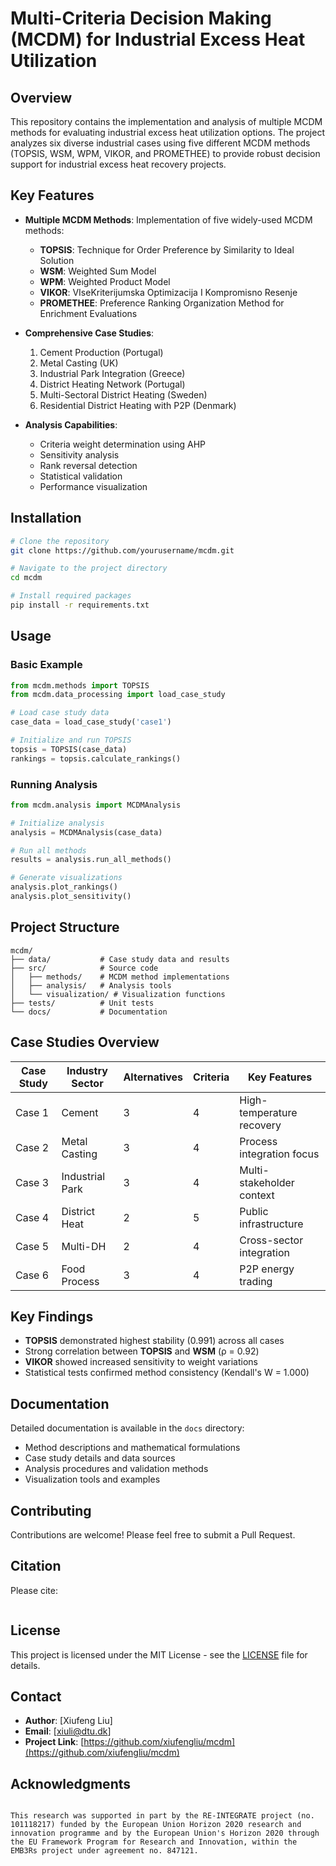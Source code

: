 # Multi-Criteria Decision Making (MCDM) for Industrial Excess Heat Utilization

## Overview
This repository contains the implementation and analysis of multiple MCDM methods for evaluating industrial excess heat utilization options. The project analyzes six diverse industrial cases using five different MCDM methods (TOPSIS, WSM, WPM, VIKOR, and PROMETHEE) to provide robust decision support for industrial excess heat recovery projects.

## Key Features
- **Multiple MCDM Methods**: Implementation of five widely-used MCDM methods:
  - **TOPSIS**: Technique for Order Preference by Similarity to Ideal Solution
  - **WSM**: Weighted Sum Model
  - **WPM**: Weighted Product Model
  - **VIKOR**: VIseKriterijumska Optimizacija I Kompromisno Resenje
  - **PROMETHEE**: Preference Ranking Organization Method for Enrichment Evaluations

- **Comprehensive Case Studies**:
  1. Cement Production (Portugal)
  2. Metal Casting (UK)
  3. Industrial Park Integration (Greece)
  4. District Heating Network (Portugal)
  5. Multi-Sectoral District Heating (Sweden)
  6. Residential District Heating with P2P (Denmark)

- **Analysis Capabilities**:
  - Criteria weight determination using AHP
  - Sensitivity analysis
  - Rank reversal detection
  - Statistical validation
  - Performance visualization

## Installation
```bash
# Clone the repository
git clone https://github.com/yourusername/mcdm.git

# Navigate to the project directory
cd mcdm

# Install required packages
pip install -r requirements.txt
```

## Usage
### Basic Example
```python
from mcdm.methods import TOPSIS
from mcdm.data_processing import load_case_study

# Load case study data
case_data = load_case_study('case1')

# Initialize and run TOPSIS
topsis = TOPSIS(case_data)
rankings = topsis.calculate_rankings()
```

### Running Analysis
```python
from mcdm.analysis import MCDMAnalysis

# Initialize analysis
analysis = MCDMAnalysis(case_data)

# Run all methods
results = analysis.run_all_methods()

# Generate visualizations
analysis.plot_rankings()
analysis.plot_sensitivity()
```

## Project Structure
```plaintext
mcdm/
├── data/           # Case study data and results
├── src/            # Source code
│   ├── methods/    # MCDM method implementations
│   ├── analysis/   # Analysis tools
│   └── visualization/ # Visualization functions
├── tests/          # Unit tests
└── docs/           # Documentation
```

## Case Studies Overview
| Case Study | Industry Sector | Alternatives | Criteria | Key Features               |
|------------|------------------|--------------|----------|----------------------------|
| Case 1     | Cement           | 3            | 4        | High-temperature recovery  |
| Case 2     | Metal Casting    | 3            | 4        | Process integration focus  |
| Case 3     | Industrial Park  | 3            | 4        | Multi-stakeholder context  |
| Case 4     | District Heat    | 2            | 5        | Public infrastructure      |
| Case 5     | Multi-DH         | 2            | 4        | Cross-sector integration   |
| Case 6     | Food Process     | 3            | 4        | P2P energy trading         |

## Key Findings
- **TOPSIS** demonstrated highest stability (0.991) across all cases
- Strong correlation between **TOPSIS** and **WSM** (ρ = 0.92)
- **VIKOR** showed increased sensitivity to weight variations
- Statistical tests confirmed method consistency (Kendall's W = 1.000)

## Documentation
Detailed documentation is available in the `docs` directory:
- Method descriptions and mathematical formulations
- Case study details and data sources
- Analysis procedures and validation methods
- Visualization tools and examples

## Contributing
Contributions are welcome! Please feel free to submit a Pull Request.

## Citation
Please cite:
```bibtex

```


## License
This project is licensed under the MIT License - see the [LICENSE](https://opensource.org/licenses/MIT) file for details.

## Contact
- **Author**: [Xiufeng Liu]  
- **Email**: [xiuli@dtu.dk]  
- **Project Link**: [https://github.com/xiufengliu/mcdm](https://github.com/xiufengliu/mcdm)

## Acknowledgments

```

This research was supported in part by the RE-INTEGRATE project (no. 101118217) funded by the European Union Horizon 2020 research and innovation programme and by the European Union's Horizon 2020 through the EU Framework Program for Research and Innovation, within the EMB3Rs project under agreement no. 847121.